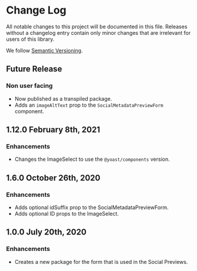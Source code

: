 # Change Log

All notable changes to this project will be documented in this file. Releases without a changelog entry contain only minor changes that are irrelevant for users of this library.

We follow [Semantic Versioning](http://semver.org/).

## Future Release
### Non user facing
* Now published as a transpiled package.
* Adds an `imageAltText` prop to the `SocialMetadataPreviewForm` component.


## 1.12.0 February 8th, 2021
### Enhancements
* Changes the ImageSelect to use the `@yoast/components` version.

## 1.6.0 October 26th, 2020
### Enhancements
* Adds optional idSuffix prop to the SocialMetadataPreviewForm.
* Adds optional ID props to the ImageSelect.

## 1.0.0 July 20th, 2020
### Enhancements
* Creates a new package for the form that is used in the Social Previews.
